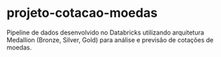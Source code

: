 # projeto-cotacao-moedas
Pipeline de dados desenvolvido no Databricks utilizando arquitetura Medallion (Bronze, Silver, Gold) para análise e previsão de cotações de moedas.

